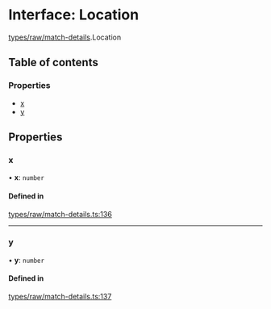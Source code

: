 # Interface: Location

[types/raw/match-details](../modules/types_raw_match_details.md).Location

## Table of contents

### Properties

- [x](types_raw_match_details.Location.md#x)
- [y](types_raw_match_details.Location.md#y)

## Properties

### x

• **x**: `number`

#### Defined in

[types/raw/match-details.ts:136](https://github.com/jameslinimk/unofficial-valorant-api/blob/fe67431/package/src/types/raw/match-details.ts#L136)

___

### y

• **y**: `number`

#### Defined in

[types/raw/match-details.ts:137](https://github.com/jameslinimk/unofficial-valorant-api/blob/fe67431/package/src/types/raw/match-details.ts#L137)
